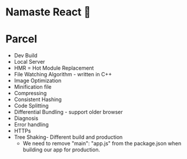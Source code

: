 # Namaste React 🙏

# Parcel

- Dev Build
- Local Server
- HMR = Hot Module Replacement
- File Watching Algorithm - written in C++
- Image Optimization
- Minification file
- Compressing
- Consistent Hashing
- Code Splitting
- Differential Bundling - support older browser
- Diagnosis
- Error handling
- HTTPs
- Tree Shaking- Different build and production
  - We need to remove "main": "app.js" from the package.json when building our app for production. 